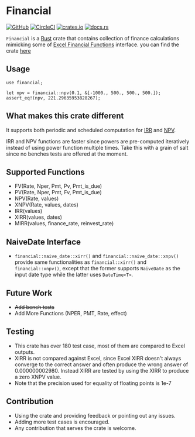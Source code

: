 # Financial

 [![GitHub][gh-ci-img]][gh-ci] [![CircleCI][circle-ci-img]][circle-ci] [![crates.io][cratesio-img]][cratesio] [![docs.rs][docsrs-img]][docsrs]

[gh-ci-img]: https://github.com/raymon1/financial/workflows/Rust/badge.svg
[gh-ci]: https://github.com/raymon1/financial/actions?query=workflow%3ARust
[circle-ci-img]: https://circleci.com/gh/raymon1/financial.svg?style=shield
[circle-ci]: https://app.circleci.com/pipelines/github/raymon1/financial
[cratesio-img]: https://img.shields.io/crates/v/financial.svg
[cratesio]: https://crates.io/crates/financial
[docsrs-img]: https://docs.rs/financial/badge.svg
[docsrs]: https://docs.rs/crate/financial

`Financial` is a [Rust](https://www.rust-lang.org/) crate that contains collection of finance calculations mimicking some of [Excel Financial Functions](https://support.microsoft.com/en-us/office/financial-functions-reference-5658d81e-6035-4f24-89c1-fbf124c2b1d8) interface.
you can find the crate [here](https://docs.rs/crate/financial)

## Usage

    use financial;

    let npv = financial::npv(0.1, &[-1000., 500., 500., 500.]);
    assert_eq!(npv, 221.29635953828267);

## What makes this crate different

It supports both periodic and scheduled computation for [IRR](https://en.wikipedia.org/wiki/Internal_rate_of_return) and [NPV](https://en.wikipedia.org/wiki/Net_present_value).

IRR and NPV functions are faster since powers are pre-computed iteratively instead of using power function multiple times. Take this with a grain of salt since no benches tests are offered at the moment.

## Supported Functions

- FV(Rate, Nper, Pmt, Pv, Pmt_is_due)
- PV(Rate, Nper, Pmt, Fv, Pmt_is_due)
- NPV(Rate, values)
- XNPV(Rate, values, dates)
- IRR(values)
- XIRR(values, dates)
- MIRR(values, finance_rate, reinvest_rate)

## NaiveDate Interface

- `financial::naive_date::xirr()` and `financial::naive_date::xnpv()` provide same functionalities as `financial::xirr()` and `financial::xnpv()`, except that the former supports `NaiveDate` as the input date type while the latter uses `DateTime<T>`.

## Future Work

- ~~Add bench tests~~
- Add More Functions (NPER, PMT, Rate, effect)

## Testing

- This crate has over 180 test case, most of them are compared to Excel outputs.
- XIRR is not compared against Excel, since Excel XIRR doesn't always converge to the correct answer and often produce the wrong answer of 0.000000002980.
Instead XIRR are tested by using the XIRR to produce a zero XNPV value.
- Note that the precision used for equality of floating points is 1e-7

## Contribution

- Using the crate and providing feedback or pointing out any issues.
- Adding more test cases is encouraged.
- Any contribution that serves the crate is welcome.
